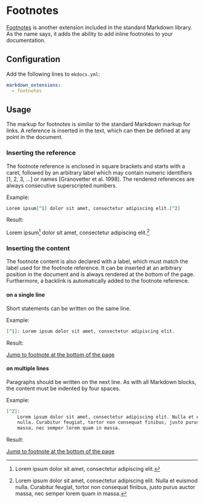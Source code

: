 
# Footnotes

[Footnotes][1] is another extension included in the standard Markdown library.
As the name says, it adds the ability to add inline footnotes to your
documentation.

  [1]: https://python-markdown.github.io/extensions/footnotes/

## Configuration

Add the following lines to `mkdocs.yml`:

``` yaml
markdown_extensions:
  - footnotes
```

## Usage

The markup for footnotes is similar to the standard Markdown markup for links.
A reference is inserted in the text, which can then be defined at any point in
the document.

### Inserting the reference

The footnote reference is enclosed in square brackets and starts with a caret,
followed by an arbitrary label which may contain numeric identifiers [1, 2, 3,
...] or names [Granovetter et al. 1998]. The rendered references are always
consecutive superscripted numbers.

Example:

``` markdown
Lorem ipsum[^1] dolor sit amet, consectetur adipiscing elit.[^2]
```

Result:

Lorem ipsum[^1] dolor sit amet, consectetur adipiscing elit.[^2]

### Inserting the content

The footnote content is also declared with a label, which must match the label
used for the footnote reference. It can be inserted at an arbitrary position in
the document and is always rendered at the bottom of the page. Furthermore, a
backlink is automatically added to the footnote reference.

#### on a single line

Short statements can be written on the same line.

Example:

``` markdown
[^1]: Lorem ipsum dolor sit amet, consectetur adipiscing elit.
```

Result:

<a href="#fn:1">Jump to footnote at the bottom of the page</a>

  [^1]: Lorem ipsum dolor sit amet, consectetur adipiscing elit.

#### on multiple lines

Paragraphs should be written on the next line. As with all Markdown blocks, the
content must be indented by four spaces.

Example:

``` markdown
[^2]:
    Lorem ipsum dolor sit amet, consectetur adipiscing elit. Nulla et euismod
    nulla. Curabitur feugiat, tortor non consequat finibus, justo purus auctor
    massa, nec semper lorem quam in massa.
```

Result:

  [^2]:
      Lorem ipsum dolor sit amet, consectetur adipiscing elit. Nulla et euismod
      nulla. Curabitur feugiat, tortor non consequat finibus, justo purus
      auctor massa, nec semper lorem quam in massa.

<a href="#fn:2">Jump to footnote at the bottom of the page</a>
